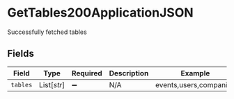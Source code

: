 # GetTables200ApplicationJSON

Successfully fetched tables


## Fields

| Field                  | Type                   | Required               | Description            | Example                |
| ---------------------- | ---------------------- | ---------------------- | ---------------------- | ---------------------- |
| `tables`               | List[*str*]            | :heavy_minus_sign:     | N/A                    | events,users,companies |
